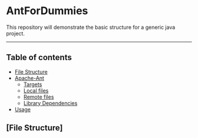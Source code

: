# AntForDummies #
This repository will demonstrate the basic structure for a generic java project.

***
## Table of contents ##

<!--ts-->
   * [File Structure](#file-structure)
   * [Apache-Ant](#apache-ant)
      * [Targets](#targets)
      * [Local files](#local-files)
      * [Remote files](#remote-files)
      * [Library Dependencies](#library-dependencies)
   * [Usage](#usage)
<!--te-->

## [File Structure]
